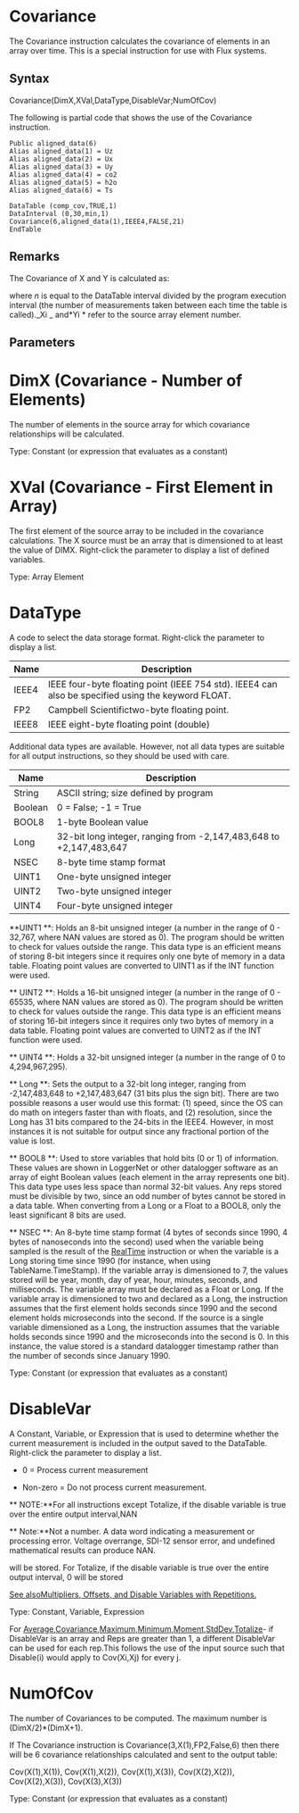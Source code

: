# Covariance

The Covariance instruction calculates the covariance of elements in an array over time. This is a special instruction for use with Flux systems.

## Syntax

Covariance(DimX,XVal,DataType,DisableVar;NumOfCov)

The following is partial code that shows the use of the Covariance instruction.

```
Public aligned_data(6)
Alias aligned_data(1) = Uz
Alias aligned_data(2) = Ux
Alias aligned_data(3) = Uy
Alias aligned_data(4) = co2
Alias aligned_data(5) = h2o
Alias aligned_data(6) = Ts

DataTable (comp_cov,TRUE,1)
DataInterval (0,30,min,1)
Covariance(6,aligned_data(1),IEEE4,FALSE,21)
EndTable
```

## Remarks

The Covariance of X and Y is calculated as:

where _n_ is equal to the DataTable interval divided by the program execution interval (the number of measurements taken between each time the table is called)._Xi _ and*Yi * refer to the source array element number.

## Parameters

# DimX (Covariance - Number of Elements)

The number of elements in the source array for which covariance relationships will be calculated.

Type: Constant (or expression that evaluates as a constant)

# XVal (Covariance - First Element in Array)

The first element of the source array to be included in the covariance calculations. The X source must be an array that is dimensioned to at least the value of DIMX. Right-click the parameter to display a list of defined variables.

Type: Array Element

# DataType

A code to select the data storage format. Right-click the parameter to display a list.

| Name  | Description                                                                                        |
| ----- | -------------------------------------------------------------------------------------------------- |
| IEEE4 | IEEE four-byte floating point (IEEE 754 std). IEEE4 can also be specified using the keyword FLOAT. |
| FP2   | Campbell Scientifictwo-byte floating point.                                                        |
| IEEE8 | IEEE eight-byte floating point (double)                                                            |

Additional data types are available. However, not all data types are suitable for all output instructions, so they should be used with care.

| Name    | Description                                                        |
| ------- | ------------------------------------------------------------------ |
| String  | ASCII string; size defined by program                              |
| Boolean | 0 = False; -1 = True                                               |
| BOOL8   | 1-byte Boolean value                                               |
| Long    | 32-bit long integer, ranging from -2,147,483,648 to +2,147,483,647 |
| NSEC    | 8-byte time stamp format                                           |
| UINT1   | One-byte unsigned integer                                          |
| UINT2   | Two-byte unsigned integer                                          |
| UINT4   | Four-byte unsigned integer                                         |

**UINT1 **: Holds an 8-bit unsigned integer (a number in the range of 0 - 32,767, where NAN values are stored as 0). The program should be written to check for values outside the range. This data type is an efficient means of storing 8-bit integers since it requires only one byte of memory in a data table. Floating point values are converted to UINT1 as if the INT function were used.

** UINT2 **: Holds a 16-bit unsigned integer (a number in the range of 0 - 65535, where NAN values are stored as 0). The program should be written to check for values outside the range. This data type is an efficient means of storing 16-bit integers since it requires only two bytes of memory in a data table. Floating point values are converted to UINT2 as if the INT function were used.

** UINT4 **: Holds a 32-bit unsigned integer (a number in the range of 0 to 4,294,967,295).

** Long **: Sets the output to a 32-bit long integer, ranging from -2,147,483,648 to +2,147,483,647 (31 bits plus the sign bit). There are two possible reasons a user would use this format: (1) speed, since the OS can do math on integers faster than with floats, and (2) resolution, since the Long has 31 bits compared to the 24-bits in the IEEE4. However, in most instances it is not suitable for output since any fractional portion of the value is lost.

** BOOL8 **: Used to store variables that hold bits (0 or 1) of information. These values are shown in LoggerNet or other datalogger software as an array of eight Boolean values (each element in the array represents one bit). This data type uses less space than normal 32-bit values. Any reps stored must be divisible by two, since an odd number of bytes cannot be stored in a data table. When converting from a Long or a Float to a BOOL8, only the least significant 8 bits are used.

** NSEC **: An 8-byte time stamp format (4 bytes of seconds since 1990, 4 bytes of nanoseconds into the second) used when the variable being sampled is the result of the [RealTime](realtime.md) instruction or when the variable is a Long storing time since 1990 (for instance, when using TableName.TimeStamp). If the variable array is dimensioned to 7, the values stored will be year, month, day of year, hour, minutes, seconds, and milliseconds. The variable array must be declared as a Float or Long. If the variable array is dimensioned to two and declared as a Long, the instruction assumes that the first element holds seconds since 1990 and the second element holds microseconds into the second. If the source is a single variable dimensioned as a Long, the instruction assumes that the variable holds seconds since 1990 and the microseconds into the second is 0. In this instance, the value stored is a standard datalogger timestamp rather than the number of seconds since January 1990.

Type: Constant (or expression that evaluates as a constant)

# DisableVar

A Constant, Variable, or Expression that is used to determine whether the current measurement is included in the output saved to the DataTable. Right-click the parameter to display a list.

- 0 = Process current measurement

- Non-zero = Do not process current measurement.

** NOTE:**For all instructions except Totalize, if the disable variable is true over the entire output interval,NAN

** Note:**Not a number. A data word indicating a measurement or processing error. Voltage overrange, SDI-12 sensor error, and undefined mathematical results can produce NAN.

will be stored. For Totalize, if the disable variable is true over the entire output interval, 0 will be stored

[See alsoMultipliers, Offsets, and Disable Variables with Repetitions.](../Info/multipliersoffsets.md)

Type: Constant, Variable, Expression

For [Average](average.md),[Covariance](#),[Maximum](maximum.md),[Minimum](minimum.md),[Moment](moment.md),[StdDev](stddev.md),[Totalize](totalize.md)- if DisableVar is an array and Reps are greater than 1, a different DisableVar can be used for each rep.This follows the use of the input source such that Disable(i) would apply to Cov(Xi,Xj) for every j.

# NumOfCov

The number of Covariances to be computed. The maximum number is (DimX/2)\*(DimX+1).

If The Covariance instruction is Covariance(3,X(1),FP2,False,6) then there will be 6 covariance relationships calculated and sent to the output table:

Cov(X(1),X(1)), Cov(X(1),X(2)), Cov(X(1),X(3)), Cov(X(2),X(2)), Cov(X(2),X(3)), Cov(X(3),X(3))

Type: Constant (or expression that evaluates as a constant)
